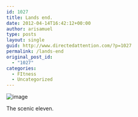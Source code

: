 ```yaml
---
id: 1027
title: Lands end.
date: 2012-04-14T16:42:12+00:00
author: arisamuel
type: posts
layout: single
guid: http://www.directedattention.com/?p=1027
permalink: /lands-end
original_post_id:
  - "1027"
categories:
  - FItness
  - Uncategorized
---
```

<img style="display:block;margin-right:auto;margin-left:auto;" alt="image" src="https://i0.wp.com/www.samuelakerstein.com/wp-content/uploads/2012/04/wpid-pano_20120414_093848.jpg?w=840" data-recalc-dims="1" />

The scenic eleven.